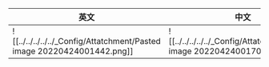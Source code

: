 
| 英文 | 中文 |
| ---- | ---- |
| ![[../../../../../_Config/Attatchment/Pasted image 20220424001442.png]] | ![[../../../../../_Config/Attatchment/Pasted image 20220424001708.png]] |